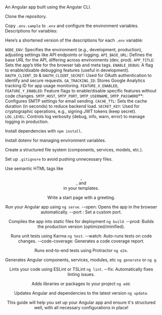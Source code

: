 An Angular app built using the Angular CLI.

Clone the repository.

Copy `.env.sample` to `.env` and configure the environment variables.
Descriptions for variables:

Here’s a shortened version of the descriptions for each `.env` variable:

`NODE_ENV`: Specifies the environment (e.g., development, production), adjusting settings like API endpoints or logging.
`API_BASE_URL`: Defines the base URL for the API, differing across environments (dev, prod).
`APP_TITLE`: Sets the app’s title for the browser tab and meta tags.
`ENABLE_DEBUG`: A flag to enable/disable debugging features (useful in development).
`OAUTH_CLIENT_ID` & `OAUTH_CLIENT_SECRET`: Used for OAuth authentication to identify and secure requests.
`GA_TRACKING_ID`: Stores Google Analytics tracking ID for app usage monitoring.
`FEATURE_X_ENABLED`, `FEATURE_Y_ENABLED`: Feature flags to enable/disable specific features without code changes.
`SMTP_HOST`, `SMTP_PORT`, `SMTP_USERNAME`, `SMTP_PASSWORD`\*\*: Configures SMTP settings for email sending.
`CACHE_TTL`: Sets the cache duration (in seconds) to reduce backend load.
`SECRET_KEY`: Used for cryptographic operations, e.g., signing JWT tokens (keep secret).
`LOG_LEVEL`: Controls log verbosity (debug, info, warn, error) to manage logging in production.

Install dependencies with `npm install`.

Install dotenv for managing environment variables.

Create a structured file system (components, services, models, etc.).

Set up `.gitignore` to avoid pushing unnecessary files.

Use semantic HTML tags like <header>, <main>, and <footer> in your templates.

Write a start page with a greeting.

Run your Angular app using `ng serve`.
--open: Opens the app in the browser automatically.
--port <port>: Set a custom port.

Compiles the app into static files for deployment `ng build`.
--prod: Builds the production version (optimized/minified).

Runs unit tests using Karma `ng test`.
--watch: Auto-runs tests on code changes.
--code-coverage: Generates a code coverage report.

Runs end-to-end tests using Protractor `ng e2e`.

Generates Angular components, services, modules, etc `ng generate` or `ng g`.

Lints your code using ESLint or TSLint `ng lint`.
--fix: Automatically fixes linting issues.

Adds libraries or packages to your project `ng add`.

Updates Angular and dependencies to the latest version `ng update`.

This guide will help you set up your Angular app and ensure it's structured well, with all necessary configurations in place!
